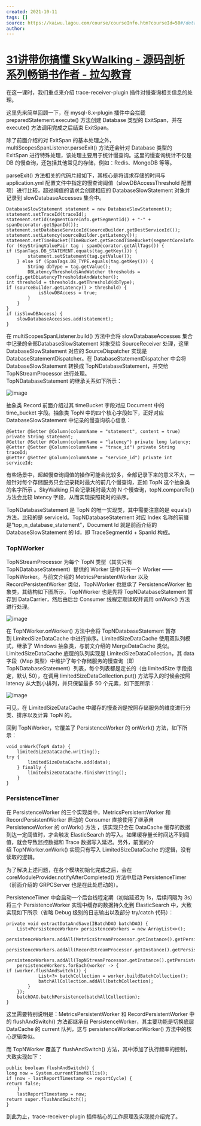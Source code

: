 ```yaml
---
created: 2021-10-11
tags: []
source: https://kaiwu.lagou.com/course/courseInfo.htm?courseId=50#/detail/pc?id=1720
author: 
---
```


# [31讲带你搞懂 SkyWalking - 源码剖析系列畅销书作者 - 拉勾教育](https://kaiwu.lagou.com/course/courseInfo.htm?courseId=50#/detail/pc?id=1720)


在这一课时，我们重点来介绍 trace-receiver-plugin 插件对慢查询相关信息的处理。

这里先来简单回顾一下，在 mysql-8.x-plugin 插件中会拦截 preparedStatement.execute() 方法创建 Database 类型的 ExitSpan，并在 execute() 方法调用完成之后结束 ExitSpan。

除了前面介绍的对 ExitSpan 的基本处理之外，multiScopesSpanListener.parseExit() 方法还会针对 Database 类型的 ExitSpan 进行特殊处理，该处理主要用于统计慢查询。这里的慢查询统计不仅是 DB 的慢查询，还包括其他常见的存储，例如：Redis、MongoDB 等等。

parseExit() 方法相关的代码片段如下，其核心是将请求存储的时间与 application.yml 配置文件中指定的慢查询阈值（slowDBAccessThreshold 配置项）进行比较，超过阈值的请求会创建相应的 DatabaseSlowStatement 对象并记录到 slowDatabaseAccesses 集合中。

```
DatabaseSlowStatement statement = new DatabaseSlowStatement();
statement.setTraceId(traceId); 
statement.setId(segmentCoreInfo.getSegmentId() + "-" + spanDecorator.getSpanId());
statement.setDatabaseServiceId(sourceBuilder.getDestServiceId()); 
statement.setLatency(sourceBuilder.getLatency()); 
statement.setTimeBucket(TimeBucket.getSecondTimeBucket(segmentCoreInfo.getStartTime()));
for (KeyStringValuePair tag : spanDecorator.getAllTags()) { 
if (SpanTags.DB_STATEMENT.equals(tag.getKey())) {
        statement.setStatement(tag.getValue()); 
    } else if (SpanTags.DB_TYPE.equals(tag.getKey())) {
        String dbType = tag.getValue(); 
        DBLatencyThresholdsAndWatcher thresholds = config.getDbLatencyThresholdsAndWatcher();
int threshold = thresholds.getThreshold(dbType);
if (sourceBuilder.getLatency() > threshold) {
            isSlowDBAccess = true; 
        }
    }
}
if (isSlowDBAccess) { 
    slowDatabaseAccesses.add(statement);
}
```

在 multiScopesSpanListener.build() 方法中会将 slowDatabaseAccesses 集合中记录的全部DatabaseSlowStatement 对象交给 SourceReceiver 处理，这里 DatabaseSlowStatement 对应的 SourceDispatcher 实现是 DatabaseStatementDispatcher。在 DatabaseStatementDispatcher 中会将 DatabaseSlowStatement 转换成 TopNDatabaseStatement，并交给 TopNStreamProcessor 进行处理。  
TopNDatabaseStatement 的继承关系如下所示：

![image](https://s0.lgstatic.com/i/image/M00/20/59/CgqCHl7oY-2AXRtrAAFtUKJ2T34195.png)

抽象类 Record 前面介绍过其 timeBucket 字段对应 Document 中的 time\_bucket 字段。抽象类 TopN 中的四个核心字段如下，正好对应 DatabaseSlowStatement 中记录的慢查询核心信息：

```
@Getter @Setter @Column(columnName = "statement", content = true) private String statement;
@Getter @Setter @Column(columnName = "latency") private long latency;
@Getter @Setter @Column(columnName = "trace_id") private String traceId;
@Getter @Setter @Column(columnName = "service_id") private int serviceId;
```

有些场景中，超越慢查询阈值的操作可能会比较多，全部记录下来的意义不大，一般针对每个存储服务只会记录耗时最大的前几个慢查询，正如 TopN 这个抽象类的名字所示 。SkyWalking 只会记录耗时最大的 N 个慢查询，topN.compareTo() 方法会比较 latency 字段，从而实现按照耗时的排序。

TopNDatabaseStatement 是 TopN 的唯一实现类，其中需要注意的是 equals() 方法，比较的是 serviceId。TopNDatabaseStatement 对应 Index 名称的前缀是“top\_n\_database\_statement”，Document Id 就是前面介绍的 DatabaseSlowStatement 的 Id，即 TraceSegmentId + SpanId 构成。

### TopNWorker

TopNStreamProcessor 为每个 TopN 类型（其实只有 TopNDatabaseStatement）提供的 Worker 链中只有一个 Worker —— TopNWorker。与前文介绍的 MetricsPersistentWorker 以及 RecordPersistentWorker 类似，TopNWorker 也继承了 PersistenceWorker 抽象类，其结构如下图所示，TopNWorker 也是先将 TopNDatabaseStatement 暂存到 DataCarrier，然后由后台 Consumer 线程定期读取并调用 onWork() 方法进行处理。

![image](https://s0.lgstatic.com/i/image/M00/20/4D/Ciqc1F7oZASAZ822AAEjgROFXtk196.png)

在 TopNWorker.onWorker() 方法中会将 TopNDatabaseStatement 暂存到 LimitedSizeDataCache 中进行排序。LimitedSizeDataCache 使用双队列模式，继承了 Windows 抽象类，与前文介绍的 MergeDataCache 类似。LimitedSizeDataCache 底层的队列实现是 LimitedSizeDataCollection，其 data 字段（Map 类型）中维护了每个存储服务的慢查询（即 TopNDatabaseStatement）列表，每个列表都是定长的（由 limitedSize 字段指定，默认 50），在调用 limitedSizeDataCollection.put() 方法写入的时候会按照 latency 从大到小排列，并只保留最多 50 个元素，如下图所示：

![image](https://s0.lgstatic.com/i/image/M00/20/4D/Ciqc1F7oZCCAdh83AAKfFxpviaQ344.png)

可见，在 LimitedSizeDataCache 中缓存的慢查询是按照存储服务的维度进行分类、排序以及计算 TopN 的。

回到 TopNWorker，它覆盖了 PersistenceWorker 的 onWork() 方法，如下所示：

```
void onWork(TopN data) {
    limitedSizeDataCache.writing();
try {
        limitedSizeDataCache.add(data);
    } finally {
        limitedSizeDataCache.finishWriting();
    }
}
```

### PersistenceTimer

在 PersistenceWorker 的三个实现类中，MetricsPersistentWorker 和 RecordPersistentWorker 启动的 Consumer 直接使用了继承自 PersistenceWorker 的 onWork() 方法 ，该实现只会在 DataCache 缓存的数据到达一定阈值时，才会触发 ElasticSearch 的写入。如果缓存量长时间达不到阈值，就会导致监控数据和 Trace 数据写入延迟。另外，前面的介绍 TopNWorker.onWork() 实现只有写入 LimitedSizeDataCache 的逻辑，没有读取的逻辑。

为了解决上述问题，在各个模块初始化完成之后，会在 coreModuleProvider.notifyAfterCompleted() 方法中启动 PersistenceTimer（前面介绍的 GRPCServer 也是在此处启动的）。

PersistenceTimer 中会启动一个后台线程定期（初始延迟为 1s，后续间隔为 3s）将三个 PersistenceWorker 实现中缓存的数据持久化到 ElasticSearch 中，大致实现如下所示（省略 Debug 级别的日志输出以及部分 try/catch 代码）：

```
private void extractDataAndSave(IBatchDAO batchDAO) {
    List<PersistenceWorker> persistenceWorkers = new ArrayList<>();
    persistenceWorkers.addAll(MetricsStreamProcessor.getInstance().getPersistentWorkers());
    persistenceWorkers.addAll(RecordStreamProcessor.getInstance().getPersistentWorkers());
    persistenceWorkers.addAll(TopNStreamProcessor.getInstance().getPersistentWorkers());
    persistenceWorkers.forEach(worker -> {
if (worker.flushAndSwitch()) {
            List<?> batchCollection = worker.buildBatchCollection();
            batchAllCollection.addAll(batchCollection);
        }
    });
    batchDAO.batchPersistence(batchAllCollection);
}
```

这里需要特别说明是：MetricsPersistentWorker 和 RecordPersistentWorker 中的 flushAndSwitch() 方法都继承自 PersistenceWorker，其主要功能是切换底层 DataCache 的 current 队列，这与 persistenceWorker.onWorker() 方法中的核心逻辑类似。

而 TopNWorker 覆盖了 flushAndSwitch() 方法，其中添加了执行频率的控制，大致实现如下：

```
public boolean flushAndSwitch() {
long now = System.currentTimeMillis();
if (now - lastReportTimestamp <= reportCycle) {
return false; 
    }
    lastReportTimestamp = now; 
return super.flushAndSwitch(); 
}
```

到此为止，trace-receiver-plugin 插件核心的工作原理及实现就介绍完了。
